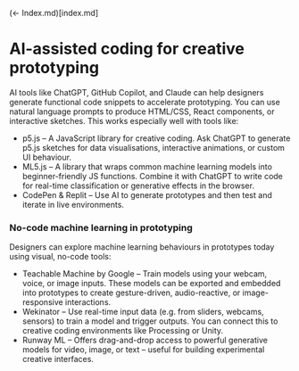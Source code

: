 (<- Index.md)[index.md]

# AI-assisted coding for creative prototyping
AI tools like ChatGPT, GitHub Copilot, and Claude can help designers generate functional code snippets to accelerate prototyping. You can use natural language prompts to produce HTML/CSS, React components, or interactive sketches. This works especially well with tools like:

- p5.js – A JavaScript library for creative coding. Ask ChatGPT to generate p5.js sketches for data visualisations, interactive animations, or custom UI behaviour.
- ML5.js – A library that wraps common machine learning models into beginner-friendly JS functions. Combine it with ChatGPT to write code for real-time classification or generative effects in the browser.
- CodePen & Replit – Use AI to generate prototypes and then test and iterate in live environments.

### No-code machine learning in prototyping
Designers can explore machine learning behaviours in prototypes today using visual, no-code tools:

- Teachable Machine by Google – Train models using your webcam, voice, or image inputs. These models can be exported and embedded into prototypes to create gesture-driven, audio-reactive, or image-responsive interactions.
- Wekinator – Use real-time input data (e.g. from sliders, webcams, sensors) to train a model and trigger outputs. You can connect this to creative coding environments like Processing or Unity.
- Runway ML – Offers drag-and-drop access to powerful generative models for video, image, or text – useful for building experimental creative interfaces.
